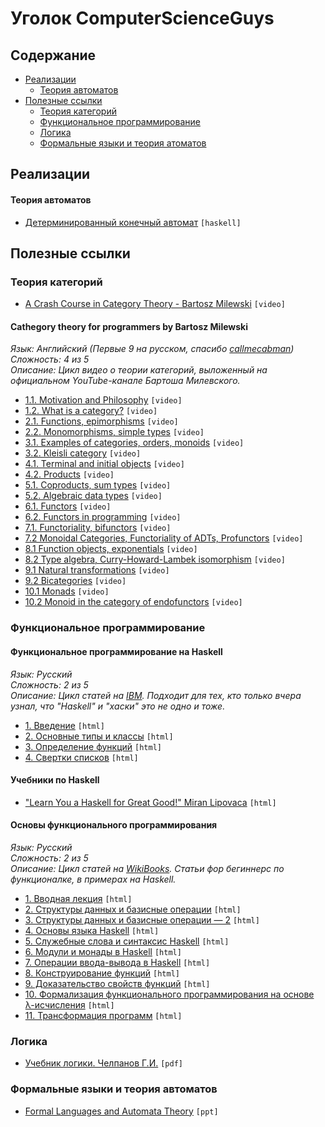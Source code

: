 # Уголок ComputerScienceGuys

## Содержание
  - [Реализации](#%D0%A0%D0%B5%D0%B0%D0%BB%D0%B8%D0%B7%D0%B0%D1%86%D0%B8%D0%B8)
    - [Теория автоматов](#%D0%A2%D0%B5%D0%BE%D1%80%D0%B8%D1%8F-%D0%B0%D0%B2%D1%82%D0%BE%D0%BC%D0%B0%D1%82%D0%BE%D0%B2)
  - [Полезные ссылки](#%D0%9F%D0%BE%D0%BB%D0%B5%D0%B7%D0%BD%D1%8B%D0%B5-%D1%81%D1%81%D1%8B%D0%BB%D0%BA%D0%B8)
    - [Теория категорий](#%D0%A2%D0%B5%D0%BE%D1%80%D0%B8%D1%8F-%D0%BA%D0%B0%D1%82%D0%B5%D0%B3%D0%BE%D1%80%D0%B8%D0%B9)
    - [Функциональное программирование](#%D0%A4%D1%83%D0%BD%D0%BA%D1%86%D0%B8%D0%BE%D0%BD%D0%B0%D0%BB%D1%8C%D0%BD%D0%BE%D0%B5-%D0%BF%D1%80%D0%BE%D0%B3%D1%80%D0%B0%D0%BC%D0%BC%D0%B8%D1%80%D0%BE%D0%B2%D0%B0%D0%BD%D0%B8%D0%B5)
    - [Логика](#%D0%9B%D0%BE%D0%B3%D0%B8%D0%BA%D0%B0)
    - [Формальные языки и теория атоматов](#%D1%84%D0%BE%D1%80%D0%BC%D0%B0%D0%BB%D1%8C%D0%BD%D1%8B%D0%B5-%D1%8F%D0%B7%D1%8B%D0%BA%D0%B8-%D0%B8-%D1%82%D0%B5%D0%BE%D1%80%D0%B8%D1%8F-%D0%B0%D0%B2%D1%82%D0%BE%D0%BC%D0%B0%D1%82%D0%BE%D0%B2)

## Реализации
#### Теория автоматов

* [Детерминированный конечный автомат](./AutomatonsTheory/Automaton.hs) `[haskell]`

## Полезные ссылки
### Теория категорий

* [A Crash Course in Category Theory - Bartosz Milewski](https://www.youtube.com/watch?v=JH_Ou17_zyU) `[video]`

#### Cathegory theory for programmers by Bartosz Milewski

*Язык: Английский (Первые 9 на русском, спасибо [callmecabman](https://github.com/callmecabman))*  
*Сложность: 4 из 5*  
*Описание: Цикл видео о теории категорий, выложенный на официальном YouTube-канале Бартоша Милевского.*

* [1.1. Motivation and Philosophy](https://youtu.be/I8LbkfSSR58?list=PLbgaMIhjbmEnaH_LTkxLI7FMa2HsnawM_) `[video]`
* [1.2. What is a category?](https://youtu.be/p54Hd7AmVFU?list=PLbgaMIhjbmEnaH_LTkxLI7FMa2HsnawM_) `[video]`
* [2.1. Functions, epimorphisms](https://youtu.be/O2lZkr-aAqk?list=PLbgaMIhjbmEnaH_LTkxLI7FMa2HsnawM_) `[video]`
* [2.2. Monomorphisms, simple types](https://youtu.be/NcT7CGPICzo?list=PLbgaMIhjbmEnaH_LTkxLI7FMa2HsnawM_) `[video]`
* [3.1. Examples of categories, orders, monoids](https://youtu.be/aZjhqkD6k6w?list=PLbgaMIhjbmEnaH_LTkxLI7FMa2HsnawM_) `[video]`
* [3.2. Kleisli category](https://youtu.be/i9CU4CuHADQ?list=PLbgaMIhjbmEnaH_LTkxLI7FMa2HsnawM_) `[video]`
* [4.1. Terminal and initial objects](https://youtu.be/zer1aFgj4aU?list=PLbgaMIhjbmEnaH_LTkxLI7FMa2HsnawM_) `[video]`
* [4.2. Products](https://youtu.be/Bsdl_NKbNnU?list=PLbgaMIhjbmEnaH_LTkxLI7FMa2HsnawM_) `[video]`
* [5.1. Coproducts, sum types](https://youtu.be/LkIRsNj9T-8?list=PLbgaMIhjbmEnaH_LTkxLI7FMa2HsnawM_) `[video]`
* [5.2. Algebraic data types](https://youtu.be/w1WMykh7AxA?list=PLbgaMIhjbmEnaH_LTkxLI7FMa2HsnawM_) `[video]`
* [6.1. Functors](https://youtu.be/FyoQjkwsy7o?list=PLbgaMIhjbmEnaH_LTkxLI7FMa2HsnawM_) `[video]`
* [6.2. Functors in programming](https://youtu.be/EO86S2EZssc?list=PLbgaMIhjbmEnaH_LTkxLI7FMa2HsnawM_) `[video]`
* [7.1. Functoriality, bifunctors](https://youtu.be/pUQ0mmbIdxs?list=PLbgaMIhjbmEnaH_LTkxLI7FMa2HsnawM_) `[video]`
* [7.2 Monoidal Categories, Functoriality of ADTs, Profunctors](https://youtu.be/wtIKd8AhJOc?list=PLbgaMIhjbmEnaH_LTkxLI7FMa2HsnawM_) `[video]`
* [8.1 Function objects, exponentials](https://youtu.be/REqRzMI26Nw?list=PLbgaMIhjbmEnaH_LTkxLI7FMa2HsnawM_) `[video]`
* [8.2 Type algebra, Curry-Howard-Lambek isomorphism](https://youtu.be/iXZR1v3YN-8?list=PLbgaMIhjbmEnaH_LTkxLI7FMa2HsnawM_) `[video]`
* [9.1 Natural transformations](https://youtu.be/2LJC-XD5Ffo?list=PLbgaMIhjbmEnaH_LTkxLI7FMa2HsnawM_) `[video]`
* [9.2 Bicategories](https://youtu.be/wrpxBXXgLCI?list=PLbgaMIhjbmEnaH_LTkxLI7FMa2HsnawM_) `[video]`
* [10.1 Monads](https://youtu.be/gHiyzctYqZ0?list=PLbgaMIhjbmEnaH_LTkxLI7FMa2HsnawM_) `[video]`
* [10.2 Monoid in the category of endofunctors](https://youtu.be/GmgoPd7VQ9Q?list=PLbgaMIhjbmEnaH_LTkxLI7FMa2HsnawM_) `[video]`

### Функциональное программирование
#### Функциональное программирование на Haskell

*Язык: Русский*  
*Сложность: 2 из 5*  
*Описание: Цикл статей на [IBM](https://www.ibm.com). Подходит для тех, кто только вчера узнал, что "Haskell" и "хаски" это не одно и тоже.*

* [1. Введение](http://www.ibm.com/developerworks/ru/library/l-haskell/index.html) `[html]`
* [2. Основные типы и классы](http://www.ibm.com/developerworks/ru/library/l-haskell2/index.html) `[html]`
* [3. Определение функций](http://www.ibm.com/developerworks/ru/library/l-haskell3/index.html) `[html]`
* [4. Свертки списков](http://www.ibm.com/developerworks/ru/library/l-haskell4/index.html) `[html]`

#### Учебники по Haskell

* ["Learn You a Haskell for Great Good!" Miran Lipovaca](http://learnyouahaskell.com/chapters) `[html]`

#### Основы функционального программирования 

*Язык: Русский*  
*Сложность: 2 из 5*  
*Описание: Цикл статей на [WikiBooks](https://ru.wikibooks.org). Статьи фор бегиннерс по функционалке, в примерах на Haskell.*

* [1. Вводная лекция](https://ru.wikibooks.org/wiki/%D0%9E%D1%81%D0%BD%D0%BE%D0%B2%D1%8B_%D1%84%D1%83%D0%BD%D0%BA%D1%86%D0%B8%D0%BE%D0%BD%D0%B0%D0%BB%D1%8C%D0%BD%D0%BE%D0%B3%D0%BE_%D0%BF%D1%80%D0%BE%D0%B3%D1%80%D0%B0%D0%BC%D0%BC%D0%B8%D1%80%D0%BE%D0%B2%D0%B0%D0%BD%D0%B8%D1%8F/%D0%92%D0%B2%D0%BE%D0%B4%D0%BD%D0%B0%D1%8F_%D0%BB%D0%B5%D0%BA%D1%86%D0%B8%D1%8F) `[html]`
* [2. Структуры данных и базисные операции](https://ru.wikibooks.org/wiki/%D0%9E%D1%81%D0%BD%D0%BE%D0%B2%D1%8B_%D1%84%D1%83%D0%BD%D0%BA%D1%86%D0%B8%D0%BE%D0%BD%D0%B0%D0%BB%D1%8C%D0%BD%D0%BE%D0%B3%D0%BE_%D0%BF%D1%80%D0%BE%D0%B3%D1%80%D0%B0%D0%BC%D0%BC%D0%B8%D1%80%D0%BE%D0%B2%D0%B0%D0%BD%D0%B8%D1%8F/%D0%A1%D1%82%D1%80%D1%83%D0%BA%D1%82%D1%83%D1%80%D1%8B_%D0%B4%D0%B0%D0%BD%D0%BD%D1%8B%D1%85_%D0%B8_%D0%B1%D0%B0%D0%B7%D0%B8%D1%81%D0%BD%D1%8B%D0%B5_%D0%BE%D0%BF%D0%B5%D1%80%D0%B0%D1%86%D0%B8%D0%B8) `[html]`
* [3. Структуры данных и базисные операции — 2](https://ru.wikibooks.org/wiki/%D0%9E%D1%81%D0%BD%D0%BE%D0%B2%D1%8B_%D1%84%D1%83%D0%BD%D0%BA%D1%86%D0%B8%D0%BE%D0%BD%D0%B0%D0%BB%D1%8C%D0%BD%D0%BE%D0%B3%D0%BE_%D0%BF%D1%80%D0%BE%D0%B3%D1%80%D0%B0%D0%BC%D0%BC%D0%B8%D1%80%D0%BE%D0%B2%D0%B0%D0%BD%D0%B8%D1%8F/%D0%A1%D1%82%D1%80%D1%83%D0%BA%D1%82%D1%83%D1%80%D1%8B_%D0%B4%D0%B0%D0%BD%D0%BD%D1%8B%D1%85_%D0%B8_%D0%B1%D0%B0%D0%B7%D0%B8%D1%81%D0%BD%D1%8B%D0%B5_%D0%BE%D0%BF%D0%B5%D1%80%D0%B0%D1%86%D0%B8%D0%B8_%E2%80%94_2) `[html]`
* [4. Основы языка Haskell](https://ru.wikibooks.org/wiki/%D0%9E%D1%81%D0%BD%D0%BE%D0%B2%D1%8B_%D1%84%D1%83%D0%BD%D0%BA%D1%86%D0%B8%D0%BE%D0%BD%D0%B0%D0%BB%D1%8C%D0%BD%D0%BE%D0%B3%D0%BE_%D0%BF%D1%80%D0%BE%D0%B3%D1%80%D0%B0%D0%BC%D0%BC%D0%B8%D1%80%D0%BE%D0%B2%D0%B0%D0%BD%D0%B8%D1%8F/%D0%9E%D1%81%D0%BD%D0%BE%D0%B2%D1%8B_%D1%8F%D0%B7%D1%8B%D0%BA%D0%B0_Haskell) `[html]`
* [5. Служебные слова и синтаксис Haskell](https://ru.wikibooks.org/wiki/%D0%9E%D1%81%D0%BD%D0%BE%D0%B2%D1%8B_%D1%84%D1%83%D0%BD%D0%BA%D1%86%D0%B8%D0%BE%D0%BD%D0%B0%D0%BB%D1%8C%D0%BD%D0%BE%D0%B3%D0%BE_%D0%BF%D1%80%D0%BE%D0%B3%D1%80%D0%B0%D0%BC%D0%BC%D0%B8%D1%80%D0%BE%D0%B2%D0%B0%D0%BD%D0%B8%D1%8F/%D0%A1%D0%BB%D1%83%D0%B6%D0%B5%D0%B1%D0%BD%D1%8B%D0%B5_%D1%81%D0%BB%D0%BE%D0%B2%D0%B0_%D0%B8_%D1%81%D0%B8%D0%BD%D1%82%D0%B0%D0%BA%D1%81%D0%B8%D1%81_Haskell) `[html]`
* [6. Модули и монады в Haskell](https://ru.wikibooks.org/wiki/%D0%9E%D1%81%D0%BD%D0%BE%D0%B2%D1%8B_%D1%84%D1%83%D0%BD%D0%BA%D1%86%D0%B8%D0%BE%D0%BD%D0%B0%D0%BB%D1%8C%D0%BD%D0%BE%D0%B3%D0%BE_%D0%BF%D1%80%D0%BE%D0%B3%D1%80%D0%B0%D0%BC%D0%BC%D0%B8%D1%80%D0%BE%D0%B2%D0%B0%D0%BD%D0%B8%D1%8F/%D0%9C%D0%BE%D0%B4%D1%83%D0%BB%D0%B8_%D0%B8_%D0%BC%D0%BE%D0%BD%D0%B0%D0%B4%D1%8B_%D0%B2_Haskell) `[html]`
* [7. Операции ввода-вывода в Haskell](https://ru.wikibooks.org/wiki/%D0%9E%D1%81%D0%BD%D0%BE%D0%B2%D1%8B_%D1%84%D1%83%D0%BD%D0%BA%D1%86%D0%B8%D0%BE%D0%BD%D0%B0%D0%BB%D1%8C%D0%BD%D0%BE%D0%B3%D0%BE_%D0%BF%D1%80%D0%BE%D0%B3%D1%80%D0%B0%D0%BC%D0%BC%D0%B8%D1%80%D0%BE%D0%B2%D0%B0%D0%BD%D0%B8%D1%8F/%D0%9E%D0%BF%D0%B5%D1%80%D0%B0%D1%86%D0%B8%D0%B8_%D0%B2%D0%B2%D0%BE%D0%B4%D0%B0-%D0%B2%D1%8B%D0%B2%D0%BE%D0%B4%D0%B0_%D0%B2_Haskell) `[html]`
* [8. Конструирование функций](https://ru.wikibooks.org/wiki/%D0%9E%D1%81%D0%BD%D0%BE%D0%B2%D1%8B_%D1%84%D1%83%D0%BD%D0%BA%D1%86%D0%B8%D0%BE%D0%BD%D0%B0%D0%BB%D1%8C%D0%BD%D0%BE%D0%B3%D0%BE_%D0%BF%D1%80%D0%BE%D0%B3%D1%80%D0%B0%D0%BC%D0%BC%D0%B8%D1%80%D0%BE%D0%B2%D0%B0%D0%BD%D0%B8%D1%8F/%D0%9A%D0%BE%D0%BD%D1%81%D1%82%D1%80%D1%83%D0%B8%D1%80%D0%BE%D0%B2%D0%B0%D0%BD%D0%B8%D0%B5_%D1%84%D1%83%D0%BD%D0%BA%D1%86%D0%B8%D0%B9) `[html]`
* [9. Доказательство свойств функций](https://ru.wikibooks.org/wiki/%D0%9E%D1%81%D0%BD%D0%BE%D0%B2%D1%8B_%D1%84%D1%83%D0%BD%D0%BA%D1%86%D0%B8%D0%BE%D0%BD%D0%B0%D0%BB%D1%8C%D0%BD%D0%BE%D0%B3%D0%BE_%D0%BF%D1%80%D0%BE%D0%B3%D1%80%D0%B0%D0%BC%D0%BC%D0%B8%D1%80%D0%BE%D0%B2%D0%B0%D0%BD%D0%B8%D1%8F/%D0%94%D0%BE%D0%BA%D0%B0%D0%B7%D0%B0%D1%82%D0%B5%D0%BB%D1%8C%D1%81%D1%82%D0%B2%D0%BE_%D1%81%D0%B2%D0%BE%D0%B9%D1%81%D1%82%D0%B2_%D1%84%D1%83%D0%BD%D0%BA%D1%86%D0%B8%D0%B9) `[html]`
* [10. Формализация функционального программирования на основе λ-исчисления](https://ru.wikibooks.org/wiki/%D0%9E%D1%81%D0%BD%D0%BE%D0%B2%D1%8B_%D1%84%D1%83%D0%BD%D0%BA%D1%86%D0%B8%D0%BE%D0%BD%D0%B0%D0%BB%D1%8C%D0%BD%D0%BE%D0%B3%D0%BE_%D0%BF%D1%80%D0%BE%D0%B3%D1%80%D0%B0%D0%BC%D0%BC%D0%B8%D1%80%D0%BE%D0%B2%D0%B0%D0%BD%D0%B8%D1%8F/%D0%A4%D0%BE%D1%80%D0%BC%D0%B0%D0%BB%D0%B8%D0%B7%D0%B0%D1%86%D0%B8%D1%8F_%D1%84%D1%83%D0%BD%D0%BA%D1%86%D0%B8%D0%BE%D0%BD%D0%B0%D0%BB%D1%8C%D0%BD%D0%BE%D0%B3%D0%BE_%D0%BF%D1%80%D0%BE%D0%B3%D1%80%D0%B0%D0%BC%D0%BC%D0%B8%D1%80%D0%BE%D0%B2%D0%B0%D0%BD%D0%B8%D1%8F_%D0%BD%D0%B0_%D0%BE%D1%81%D0%BD%D0%BE%D0%B2%D0%B5_%D0%BB%D1%8F%D0%BC%D0%B1%D0%B4%D0%B0-%D0%B8%D1%81%D1%87%D0%B8%D1%81%D0%BB%D0%B5%D0%BD%D0%B8%D1%8F) `[html]`
* [11. Трансформация программ](https://ru.wikibooks.org/wiki/%D0%9E%D1%81%D0%BD%D0%BE%D0%B2%D1%8B_%D1%84%D1%83%D0%BD%D0%BA%D1%86%D0%B8%D0%BE%D0%BD%D0%B0%D0%BB%D1%8C%D0%BD%D0%BE%D0%B3%D0%BE_%D0%BF%D1%80%D0%BE%D0%B3%D1%80%D0%B0%D0%BC%D0%BC%D0%B8%D1%80%D0%BE%D0%B2%D0%B0%D0%BD%D0%B8%D1%8F/%D0%A2%D1%80%D0%B0%D0%BD%D1%81%D1%84%D0%BE%D1%80%D0%BC%D0%B0%D1%86%D0%B8%D1%8F_%D0%BF%D1%80%D0%BE%D0%B3%D1%80%D0%B0%D0%BC%D0%BC) `[html]`

### Логика

* [Учебник логики. Челпанов Г.И.](http://fignissimo.ru/books/281.pdf) `[pdf]`

### Формальные языки и теория автоматов

* [Formal Languages and Automata Theory](https://www.ics.uci.edu/~goodrich/teach/cs162/notes/) `[ppt]`
